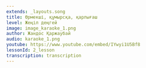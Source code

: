 ```yaml
---
extends: _layouts.song
title: Өрмекші, құмырсқа, қарлығаш
level: Жеңіл деңгей
image: image_karaoke_1.png
author: Жандос Қаржаубай
audio: karaoke_1.png
youtube: https://www.youtube.com/embed/IYwyi1U5Bf8
lessonId: 2_lesson
transcription: transcription 
---
```

